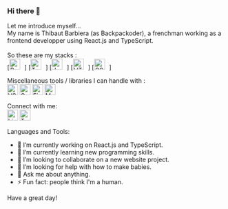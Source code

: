### Hi there 👋

<!--
**backpackoder/backpackoder** is a ✨ _special_ ✨ repository because its `README.md` (this file) appears on your GitHub profile.
-->

Let me introduce myself...<br />
My name is Thibaut Barbiera (as Backpackoder), a frenchman working as a frontend developper using React.js and TypeScript.<br /><br />
So these are my stacks :<br />
[<img src="https://cdn.jsdelivr.net/gh/devicons/devicon/icons/react/react-original.svg" alt="React logo" width="25px" style="padding-right:10px;" />]
[<img src="https://cdn.jsdelivr.net/gh/devicons/devicon/icons/typescript/typescript-plain.svg" alt="TypeScript logo" width="25px" style="padding-right:10px;" />]
[<img src="https://cdn.jsdelivr.net/gh/devicons/devicon/icons/javascript/javascript-plain.svg" alt="JavaScript logo" width="25px" style="padding-right:10px;" />]
[<img src="https://cdn.jsdelivr.net/gh/devicons/devicon/icons/html5/html5-original.svg" alt="HTML5 logo" width="25px" style="padding-right:10px;" />]
[<img src="https://cdn.jsdelivr.net/gh/devicons/devicon/icons/css3/css3-original.svg" alt="CSS3 logo" width="25px" style="padding-right:10px;" />]

Miscellaneous tools / libraries I can handle with :<br />
<img src="https://cdn.jsdelivr.net/gh/devicons/devicon/icons/visualstudio/visualstudio-plain.svg" alt="VSCode logo" width="25px" />
<img src="https://cdn.jsdelivr.net/gh/devicons/devicon/icons/graphql/graphql-plain.svg" alt="GraphQL logo" width="25px" />
<img src="https://cdn.jsdelivr.net/gh/devicons/devicon/icons/firebase/firebase-plain.svg" alt="Firebase logo" width="25px" />
<img src="https://cdn.jsdelivr.net/gh/devicons/devicon/icons/materialui/materialui-original.svg" alt="MUI logo" width="25px" />

Connect with me:<br />
[<img src="https://cdn.jsdelivr.net/gh/devicons/devicon/icons/linkedin/linkedin-original.svg" alt="Linkedin logo" width="25px" />]("https://www.linkedin.com/in/backpackoder/")
[<img src="https://cdn.jsdelivr.net/gh/devicons/devicon/icons/twitter/twitter-original.svg" alt="Twitter logo" width="25px" />]("https://twitter.com/backpackoder")

Languages and Tools:
- 🔭 I’m currently working on React.js and TypeScript.
- 🌱 I’m currently learning new programming skills.
- 👯 I’m looking to collaborate on a new website project.
- 🤔 I’m looking for help with how to make babies.
- 💬 Ask me about anything.
- ⚡ Fun fact: people think I'm a human.

Have a great day!
